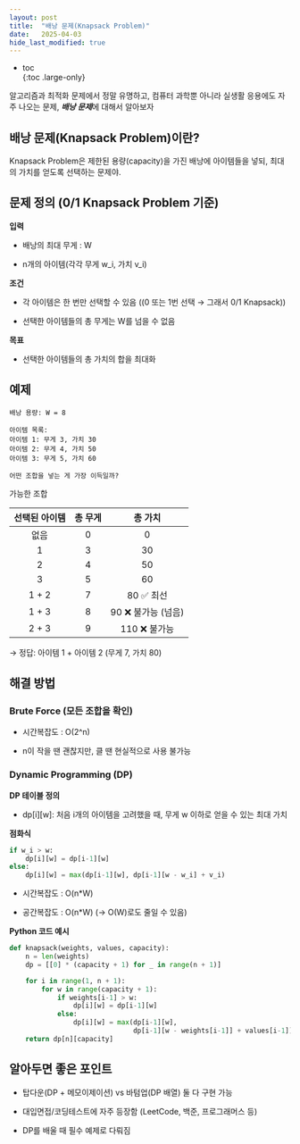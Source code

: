 ```yaml
---
layout: post
title:  "배낭 문제(Knapsack Problem)"
date:   2025-04-03
hide_last_modified: true
---
```


* toc  
{:toc .large-only}

알고리즘과 최적화 문제에서 정말 유명하고, 컴퓨터 과학뿐 아니라 실생활 응용에도 자주 나오는 문제, ***배낭 문제***에 대해서 알아보자

## 배낭 문제(Knapsack Problem)이란?

Knapsack Problem은 제한된 용량(capacity)을 가진 배낭에 아이템들을 넣되, 최대의 가치를 얻도록 선택하는 문제야.

## 문제 정의 (0/1 Knapsack Problem 기준)

**입력**

- 배낭의 최대 무게 : W

- n개의 아이템(각각 무게 w_i, 가치 v_i)

**조건**

- 각 아이템은 한 번만 선택할 수 있음 ((0 또는 1번 선택 → 그래서 0/1 Knapsack))

- 선택한 아이템들의 총 무게는 W를 넘을 수 없음

**목표**

- 선택한 아이템들의 총 가치의 합을 최대화

## 예제

~~~text
배낭 용량: W = 8

아이템 목록:
아이템 1: 무게 3, 가치 30
아이템 2: 무게 4, 가치 50
아이템 3: 무게 5, 가치 60

어떤 조합을 넣는 게 가장 이득일까?
~~~

가능한 조합

| 선택된 아이템 | 총 무게 | 총 가치 |
|:---:|:---:|:---:|
| 없음 | 0 | 0 |
| 1 | 3 | 30 |
| 2 | 4 | 50 |
| 3 | 5 | 60 |
| 1 + 2 | 7 | 80 ✅ 최선 |
| 1 + 3 | 8 | 90 ❌ 불가능 (넘음) |
| 2 + 3 | 9 | 110 ❌ 불가능 |

→ 정답: 아이템 1 + 아이템 2 (무게 7, 가치 80)

## 해결 방법

### Brute Force (모든 조합을 확인)

- 시간복잡도 : O(2^n)

- n이 작을 땐 괜찮지만, 클 땐 현실적으로 사용 불가능

### Dynamic Programming (DP)

**DP 테이블 정의**

- dp[i][w]: 처음 i개의 아이템을 고려했을 때, 무게 w 이하로 얻을 수 있는 최대 가치

**점화식**
~~~python
if w_i > w:
    dp[i][w] = dp[i-1][w]
else:
    dp[i][w] = max(dp[i-1][w], dp[i-1][w - w_i] + v_i)
~~~

- 시간복잡도 : O(n*W)

- 공간복잡도 : O(n*W) (→ O(W)로도 줄일 수 있음)

**Python 코드 예시**
~~~python
def knapsack(weights, values, capacity):
    n = len(weights)
    dp = [[0] * (capacity + 1) for _ in range(n + 1)]

    for i in range(1, n + 1):
        for w in range(capacity + 1):
            if weights[i-1] > w:
                dp[i][w] = dp[i-1][w]
            else:
                dp[i][w] = max(dp[i-1][w],
                               dp[i-1][w - weights[i-1]] + values[i-1])
    return dp[n][capacity]
~~~

## 알아두면 좋은 포인트

- 탑다운(DP + 메모이제이션) vs 바텀업(DP 배열) 둘 다 구현 가능

- 대입면접/코딩테스트에 자주 등장함 (LeetCode, 백준, 프로그래머스 등)

- DP를 배울 때 필수 예제로 다뤄짐